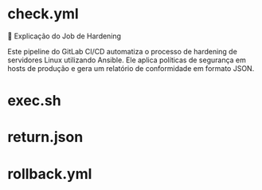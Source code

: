 # check.yml

🧠 Explicação do Job de Hardening

Este pipeline do GitLab CI/CD automatiza o processo de hardening de servidores Linux utilizando Ansible.
Ele aplica políticas de segurança em hosts de produção e gera um relatório de conformidade em formato JSON.

# exec.sh

# return.json

# rollback.yml
